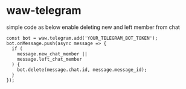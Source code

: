 # waw-telegram
simple code as below enable deleting new and left member from chat
```
const bot = waw.telegram.add('YOUR_TELEGRAM_BOT_TOKEN');
bot.onMessage.push(async message => {
  if (
    message.new_chat_member ||
    message.left_chat_member
  ) {
    bot.delete(message.chat.id, message.message_id);
  }
});
```
